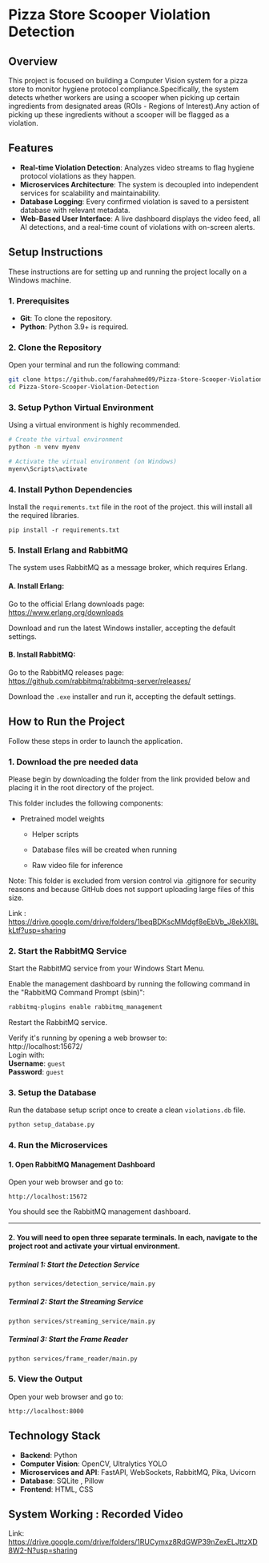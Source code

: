 # Pizza Store Scooper Violation Detection

## Overview

This project is focused on building a Computer Vision system for a pizza store to monitor hygiene protocol compliance.Specifically, the system detects whether workers are using a scooper when picking up certain ingredients from designated areas (ROIs - Regions of Interest).Any action of picking up these ingredients without a scooper will be flagged as a violation.

## Features

- **Real-time Violation Detection**: Analyzes video streams to flag hygiene protocol violations as they happen.
- **Microservices Architecture**: The system is decoupled into independent services for scalability and maintainability.
- **Database Logging**: Every confirmed violation is saved to a persistent database with relevant metadata.
- **Web-Based User Interface**: A live dashboard displays the video feed, all AI detections, and a real-time count of violations with on-screen alerts.


## Setup Instructions

These instructions are for setting up and running the project locally on a Windows machine.

### 1. Prerequisites

- **Git**: To clone the repository.  
- **Python**: Python 3.9+ is required.

### 2. Clone the Repository

Open your terminal and run the following command:

```bash
git clone https://github.com/farahahmed09/Pizza-Store-Scooper-Violation-Detection.git
cd Pizza-Store-Scooper-Violation-Detection
```

### 3. Setup Python Virtual Environment

Using a virtual environment is highly recommended.

```bash
# Create the virtual environment
python -m venv myenv

# Activate the virtual environment (on Windows)
myenv\Scripts\activate
```

### 4. Install Python Dependencies

Install the `requirements.txt` file in the root of the project.
this will install all the required libraries.

```
pip install -r requirements.txt
```


### 5. Install Erlang and RabbitMQ

The system uses RabbitMQ as a message broker, which requires Erlang.

#### A. Install Erlang:

Go to the official Erlang downloads page:  
https://www.erlang.org/downloads

Download and run the latest Windows installer, accepting the default settings.

#### B. Install RabbitMQ:

Go to the RabbitMQ releases page:  
https://github.com/rabbitmq/rabbitmq-server/releases/

Download the `.exe` installer and run it, accepting the default settings.

## How to Run the Project

Follow these steps in order to launch the application.

### 1. Download the pre needed data

Please begin by downloading the folder from the link provided below and placing it in the root directory of the project.

This folder includes the following components:

  * Pretrained model weights

    * Helper scripts

    * Database files will be created when running

    * Raw video file for inference

Note:
This folder is excluded from version control via .gitignore for security reasons and because GitHub does not support uploading large files of this size.

Link : https://drive.google.com/drive/folders/1beqBDKscMMdgf8eEbVb_J8ekXl8LkLtf?usp=sharing

### 2. Start the RabbitMQ Service

Start the RabbitMQ service from your Windows Start Menu.

Enable the management dashboard by running the following command in the "RabbitMQ Command Prompt (sbin)":

```bash
rabbitmq-plugins enable rabbitmq_management
```

Restart the RabbitMQ service.

Verify it's running by opening a web browser to:  
http://localhost:15672/  
Login with:  
**Username**: `guest`  
**Password**: `guest`

### 3. Setup the Database

Run the database setup script once to create a clean `violations.db` file.

```bash
python setup_database.py
```

### 4. Run the Microservices


#### 1. Open RabbitMQ Management Dashboard

Open your web browser and go to:

```
http://localhost:15672
```
You should see the RabbitMQ management dashboard.

---


#### 2. You will need to open three separate terminals. In each, navigate to the project root and activate your virtual environment.

##### Terminal 1: Start the Detection Service

```bash
python services/detection_service/main.py
```

##### Terminal 2: Start the Streaming Service

```bash
python services/streaming_service/main.py
```

##### Terminal 3: Start the Frame Reader

```bash
python services/frame_reader/main.py
```

### 5. View the Output

Open your web browser and go to:

```
http://localhost:8000
```


## Technology Stack

* **Backend**: Python
* **Computer Vision**: OpenCV, Ultralytics YOLO
* **Microservices and API**: FastAPI, WebSockets, RabbitMQ, Pika, Uvicorn
* **Database**: SQLite , Pillow
* **Frontend**: HTML, CSS

## System Working : Recorded Video
Link: https://drive.google.com/drive/folders/1RUCymxz8RdGWP39nZexELJttzXD8W2-N?usp=sharing
